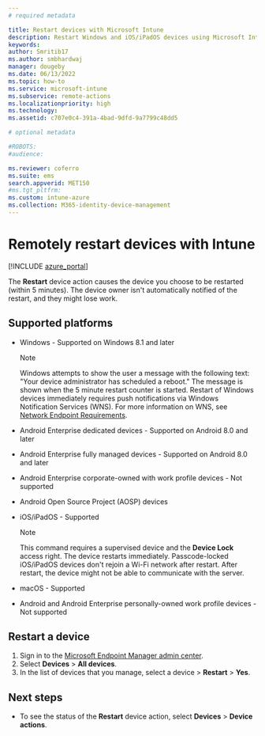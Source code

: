 ```yaml
---
# required metadata

title: Restart devices with Microsoft Intune
description: Restart Windows and iOS/iPadOS devices using Microsoft Intune in the Azure portal using the Restart remote action.
keywords:
author: Smritib17
ms.author: smbhardwaj
manager: dougeby
ms.date: 06/13/2022
ms.topic: how-to
ms.service: microsoft-intune
ms.subservice: remote-actions
ms.localizationpriority: high
ms.technology:
ms.assetid: c707e0c4-391a-4bad-9dfd-9a7799c48dd5

# optional metadata

#ROBOTS:
#audience:

ms.reviewer: coferro
ms.suite: ems
search.appverid: MET150
#ms.tgt_pltfrm:
ms.custom: intune-azure
ms.collection: M365-identity-device-management
---
```


# Remotely restart devices with Intune


[!INCLUDE [azure_portal](../includes/azure_portal.md)]

The **Restart** device action causes the device you choose to be restarted (within 5 minutes). The device owner isn't automatically notified of the restart, and they might lose work.

## Supported platforms

- Windows - Supported on Windows 8.1 and later
    > [!Note] 
    > Windows attempts to show the user a message with the following text: "Your device administrator has scheduled a reboot." The message is shown when the 5 minute restart counter is started. Restart of Windows devices immediately requires push notifications via Windows Notification Services (WNS). 
    > For more information on WNS, see [Network Endpoint Requirements](../fundamentals/intune-endpoints.md#windows-push-notification-services-wns).
- Android Enterprise dedicated devices - Supported on Android 8.0 and later
- Android Enterprise fully managed devices - Supported on Android 8.0 and later
- Android Enterprise corporate-owned with work profile devices - Not supported 
- Android Open Source Project (AOSP) devices
- iOS/iPadOS - Supported

    > [!Note]  
    > This command requires a supervised device and the **Device Lock** access right. The device restarts immediately. Passcode-locked iOS/iPadOS devices don't rejoin a Wi-Fi network after restart. After restart, the device might not be able to communicate with the server.
- macOS - Supported
- Android and Android Enterprise personally-owned work profile devices - Not supported

## Restart a device

1. Sign in to the [Microsoft Endpoint Manager admin center](https://go.microsoft.com/fwlink/?linkid=2109431).
3. Select **Devices** > **All devices**.
4. In the list of devices that you manage, select a device > **Restart** > **Yes**.

## Next steps

- To see the status of the **Restart** device action, select **Devices** > **Device actions**.